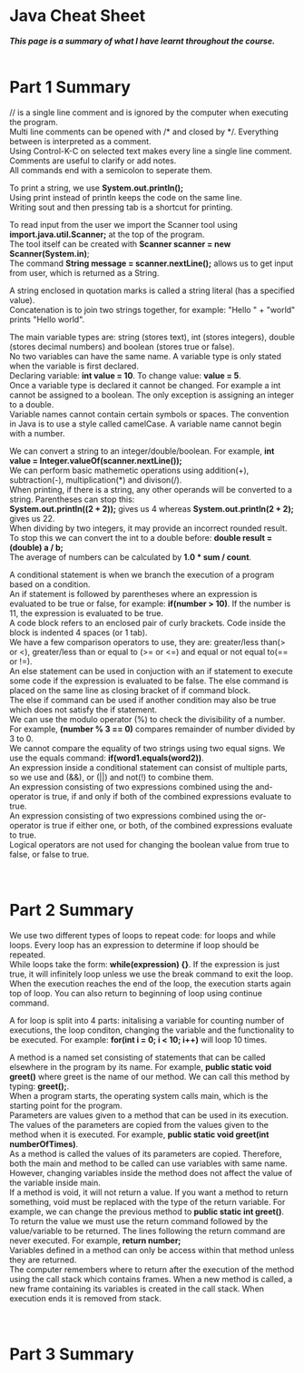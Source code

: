 # **Java Cheat Sheet**
***This page is a summary of what I have learnt throughout the course.***  
<br/> 

# **Part 1 Summary**
// is a single line comment and is ignored by the computer when executing the program.  
Multi line comments can be opened with /* and closed by */. Everything between is interpreted as a comment.    
Using Control-K-C on selected text makes every line a single line comment. Comments are useful to clarify or add notes.  
All commands end with a semicolon to seperate them.

To print a string, we use **System.out.println();**  
Using print instead of println keeps the code on the same line.  
Writing sout and then pressing tab is a shortcut for printing.  

To read input from the user we import the Scanner tool using **import.java.util.Scanner;** at the top of the program.  
The tool itself can be created with **Scanner scanner = new Scanner(System.in)**;  
The command **String message = scanner.nextLine();** allows us to get input from user, which is returned as a String.  

A string enclosed in quotation marks is called a string literal (has a specified value).  
Concatenation is to join two strings together, for example: "Hello " + "world" prints "Hello world".  

The main variable types are: string (stores text), int (stores integers), double (stores decimal numbers) and boolean (stores true or false).  
No two variables can have the same name. A variable type is only stated when the variable is first declared.  
Declaring variable: **int value = 10**. To change value: **value = 5**.  
Once a variable type is declared it cannot be changed. For example a int cannot be assigned to a boolean. The only exception is assigning an integer to a double.  
Variable names cannot contain certain symbols or spaces. The convention in Java is to use a style called camelCase. A variable name cannot begin with a number.

We can convert a string to an integer/double/boolean. For example, **int value = Integer.valueOf(scanner.nextLine());**  
We can perform basic mathemetic operations using addition(+), subtraction(-), multiplication(*) and divison(/).  
When printing, if there is a string, any other operands will be converted to a string. Parentheses can stop this:  
**System.out.println((2 + 2));** gives us 4 whereas **System.out.println(2 + 2);** gives us 22.  
When dividing by two integers, it may provide an incorrect rounded result. To stop this we can convert the int to a double before: **double result = (double) a / b;**  
The average of numbers can be calculated by **1.0 * sum / count**.  

A conditional statement is when we branch the execution of a program based on a condition.  
An if statement is followed by parentheses where an expression is evaluated to be true or false, for example: **if(number > 10)**. If the number is 11, the expression is evaluated to be true.   
A code block refers to an enclosed pair of curly brackets. Code inside the block is indented 4 spaces (or 1 tab).  
We have a few comparison operators to use, they are: greater/less than(> or <), greater/less than or equal to (>= or <=) and equal or not equal to(== or !=).   
An else statement can be used in conjuction with an if statement to execute some code if the expression is evaluated to be false. The else command is placed on the same line as closing bracket of if command block.   
The else if command can be used if another condition may also be true which does not satisfy the if statement.  
We can use the modulo operator (%) to check the divisibility of a number. For example, **(number % 3 == 0)** compares remainder of number divided by 3 to 0.  
We cannot compare the equality of two strings using two equal signs. We use the equals command: **if(word1.equals(word2))**.   
An expression inside a conditional statement can consist of multiple parts, so we use and (&&), or (||) and not(!) to combine them.    
An expression consisting of two expressions combined using the and-operator is true, if and only if both of the combined expressions evaluate to true.  
An expression consisting of two expressions combined using the or-operator is true if either one, or both, of the combined expressions evaluate to true.   
Logical operators are not used for changing the boolean value from true to false, or false to true.
<br/> <br/> <br/>

# **Part 2 Summary** 
We use two different types of loops to repeat code: for loops and while loops. Every loop has an expression to determine if loop should be repeated.  
While loops take the form: **while(expression) {}**. If the expression is just true, it will infinitely loop unless we use the break command to exit the loop. When the execution reaches the end of the loop, the execution starts again top of loop. You can also return to beginning of loop using continue command.

A for loop is split into 4 parts: initalising a variable for counting number of executions, the loop conditon, changing the variable and the functionality to be executed. For example: **for(int i = 0; i < 10; i++)** will loop 10 times.      

A method is a named set consisting of statements that can be called elsewhere in the program by its name. For example, **public static void greet()** where greet is the name of our method. We can call this method by typing: **greet();**.   
When a program starts, the operating system calls main, which is the starting point for the program.  
Parameters are values given to a method that can be used in its execution. The values of the parameters are copied from the values given to the method when it is executed. For example, **public static void greet(int numberOfTimes)**.   
As a method is called the values of its parameters are copied. Therefore, both the main and method to be called can use variables with same name. However, changing variables inside the method does not affect the value of the variable inside main.  
If a method is void, it will not return a value. If you want a method to return something, void must be replaced with the type of the return variable. For example, we can change the previous method to **public static int greet()**.  
To return the value we must use the return command followed by the value/variable to be returned. The lines following the return command are never executed. For example, **return number;**  
Variables defined in a method can only be access within that method unless they are returned.   
The computer remembers where to return after the execution of the method using the call stack which contains frames. When a new method is called, a new frame containing its variables is created in the call stack. When execution ends it is removed from stack.
<br/> <br/> <br/>

# **Part 3 Summary**